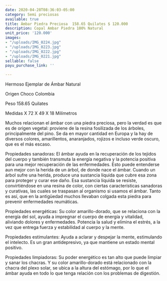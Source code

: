 ```yaml
---
date: 2020-04-28T08:36:03-05:00
category: Semi preciosas
available: true
title: Ámbar Piedra Preciosa  158.65 Quilates $ 120.000
description: Copal Ambar Piedra 100% Natural
unit_price: '120.000'
images:
- "/uploads/IMG_0224.jpg"
- "/uploads/IMG_0223.jpg"
- "/uploads/IMG_0222.jpg"
- "/uploads/IMG_0221.jpg"
sellable: false
payu_purchase_link: ''

---
```

Hermoso Ejemplar de Ámbar Natural

Origen Choco Colombia 

Peso 158.65 Quilates 

Medidas  X 72 X 49 X 18 Milímetros

 

Muchos relacionan el ámbar con una piedra preciosa, pero la verdad es que es de origen vegetal: proviene de la resina fosilizada de los árboles, principalmente del pino. Se da en mayor cantidad en Europa y la hay de diversos colores, amarillentos, anaranjados, rojizos e incluso verde oscuro, que es el más escaso.

Propiedades sanadoras: El ámbar ayuda en la recuperación de los tejidos del cuerpo y también transmuta la energía negativa y la potencia positiva para una mejor recuperación de las enfermedades. Esto puede entenderse aun mejor con la herida de un árbol, de donde nace el ámbar. Cuando un árbol sufre una herida, produce una sustancia líquida que cubre esa zona para proteger y curar ese daño. Esa sustancia líquida se resiste, convirtiéndose en una resina de color, con ciertas características sanadoras y curativas, las cuales se traspasan al organismo si usamos el ámbar. Tanto es así, que en la antigüedad muchos llevaban colgada esta piedra para prevenir enfermedades reumáticas.

Propiedades energéticas: Su color amarillo-dorado, que se relaciona con la energía del sol, ayuda a impregnar el cuerpo de energía y vitalidad, aliviando dolores y enfermedades. Potencia la salud y elimina el estrés, a la vez que entrega fuerza y ​​estabilidad al cuerpo y la mente.

Propiedades estimulantes: Ayuda a aclarar y despejar la mente, estimulando el intelecto. Es un gran antidepresivo, ya que mantiene un estado mental positivo.

Propiedades limpiadoras: Su poder energético es tan alto que puede limpiar y sanar los chacras. Y su color amarillo-dorado está relacionado con la chacra del plexo solar, se ubica a la altura del estómago, por lo que el ámbar ayuda en todo lo que tenga relación con los problemas de digestión.